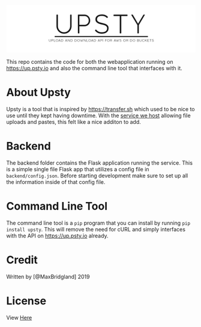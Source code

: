 <p align="center">
  <a align="center"><img src="https://github.com/psty-io/upsty/blob/master/github/UPSTY-banner.png?raw=true" /></a>
</p>

This repo contains the code for both the webapplication running on https://up.psty.io and also the command line tool that interfaces with it.

# About Upsty

Upsty is a tool that is inspired by https://transfer.sh which used to be nice to use until they kept having downtime. With the [service we host](https://psty.io) allowing file uploads and pastes, this felt like a nice additon to add.

# Backend

The backend folder contains the Flask application running the service. This is a simple single file Flask app that utilizes a config file in `backend/config.json`. Before starting development make sure to set up all the information inside of that config file.

# Command Line Tool

The command line tool is a `pip` program that you can install by running `pip install upsty`. This will remove the need for cURL and simply interfaces with the API on https://up.psty.io already.

# Credit

Written by [@MaxBridgland] 2019

# License

View [Here](https://github.com/psty-io/upsty/blob/master/LICENSE)
